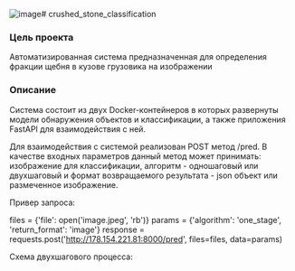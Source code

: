 ![image](https://github.com/vadim328/gravel_classification/assets/28571240/4f6ba4ca-5f29-4f83-8b49-cc147e973077)# crushed_stone_classification

### Цель проекта

Автоматизированная система предназначенная для определения фракции щебня в кузове грузовика на изображении

### Описание

Система состоит из двух Docker-контейнеров в которых развернуты модели обнаружения объектов и классификации, а также приложения FastAPI для взаимодействия с ней.

Для взаимодействия с системой реализован POST метод /pred. В качестве входных параметров данный метод может принимать: изображение для классификации, алгоритм - одношаговый или двухшаговый и формат возвращаемого результата - json объект или размеченное изображение.

Привер запроса: 

files = {'file': open('image.jpeg', 'rb')}
params = {'algorithm': 'one_stage', 'return_format': 'image'}
response = requests.post('http://178.154.221.81:8000/pred', files=files, data=params)

Схема двухшагового процесса:




